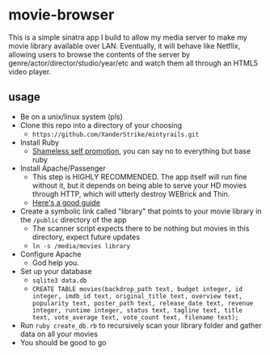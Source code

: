 movie-browser
=============

This is a simple sinatra app I build to allow my media server to make my movie library available over LAN. Eventually, it will behave like Netflix, allowing users to browse the contents of the server by genre/actor/director/studio/year/etc and watch them all through an HTML5 video player.

usage
-----

* Be on a unix/linux system (pls)
* Clone this repo into a directory of your choosing
  * `https://github.com/XanderStrike/mintyrails.git`
* Install Ruby 
  * [Shameless self promotion](https://github.com/XanderStrike/mintyrails), you can say no to everything but base ruby
* Install Apache/Passenger 
  * This step is HIGHLY RECOMMENDED. The app itself will run fine without it, but it depends on being able to serve your HD movies through HTTP, which will utterly destroy WEBrick and Thin.
  * [Here's a good guide](http://recipes.sinatrarb.com/p/deployment/apache_with_passenger)
* Create a symbolic link called "library" that points to your movie library in the `/public` directory of the app
  * The scanner script expects there to be nothing but movies in this directory, expect future updates 
  * `ln -s /media/movies library`
* Configure Apache
  * God help you.
* Set up your database
  * `sqlite3 data.db`
  * `CREATE TABLE movies(backdrop_path text, budget integer, id integer, imdb_id text, original_title text, overview text, popularity text, poster_path text, release_date text, revenue integer, runtime integer, status text, tagline text, title text, vote_average text, vote_count text, filename text);`
* Run `ruby create_db.rb` to recursively scan your library folder and gather data on all your movies
* You should be good to go
